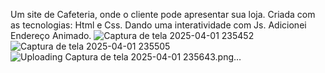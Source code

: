 Um site de Cafeteria, onde o cliente pode apresentar sua loja.
Criada com as tecnologias: Html e Css.
Dando uma interatividade com Js.
Adicionei Endereço Animado.
![Captura de tela 2025-04-01 235452](https://github.com/user-attachments/assets/10b7276f-5094-4484-8c13-53863e39bc8a)
![Captura de tela 2025-04-01 235505](https://github.com/user-attachments/assets/665a50f1-6d02-4b4d-8914-4ffde2980ced)
![Uploading Captura de tela 2025-04-01 235643.png…]()
